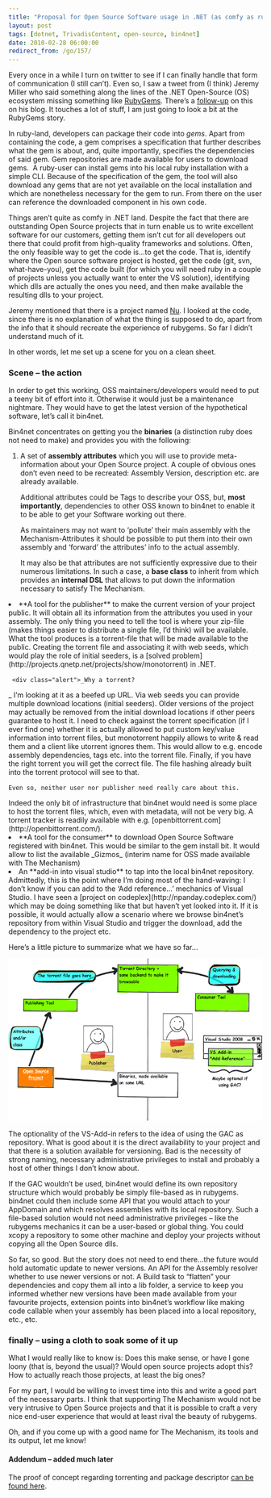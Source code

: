 ```yaml
---
title: "Proposal for Open Source Software usage in .NET (as comfy as rubygems)"
layout: post
tags: [dotnet, TrivadisContent, open-source, bin4net]
date: 2010-02-28 06:00:00
redirect_from: /go/157/
---
```


Every once in a while I turn on twitter to see if I can finally handle that form of communication (I still can’t). Even so, I saw a tweet from (I think) Jeremy Miller who said something along the lines of the .NET Open-Source (OS) ecosystem missing something like [RubyGems](http://docs.rubygems.org/). There’s a [follow-up](http://codebetter.com/blogs/jeremy.miller/archive/2010/02/25/a-vision-for-fubumvc-s-component-model-gems-nu-engines-slices-oh-my.aspx) on this on his blog. It touches a lot of stuff, I am just going to look a bit at the RubyGems story.

In ruby-land, developers can package their code into _gems_. Apart from containing the code, a gem comprises a specification that further describes what the gem is about, and, quite importantly, specifies the dependencies of said gem. Gem repositories are made available for users to download gems.&nbsp; A ruby-user can install gems into his local ruby installation with a simple CLI. Because of the specification of the gem, the tool will also download any gems that are not yet available on the local installation and which are nonetheless necessary for the gem to run. From there on the user can reference the downloaded component in his own code.

Things aren’t quite as comfy in .NET land. Despite the fact that there are outstanding Open Source projects that in turn enable us to write excellent software for our customers, getting them isn’t cut for all developers out there that could profit from high-quality frameworks and solutions. Often, the only feasible way to get the code is...to get the code. That is, identify where the Open source software project is hosted, get the code (git, svn, what-have-you), get the code built (for which you will need ruby in a couple of projects unless you actually want to enter the VS solution), identifying which dlls are actually the ones you need, and then make available the resulting dlls to your project.

Jeremy mentioned that there is a project named [Nu](http://wiki.github.com/phatboyg/nu/). I looked at the code, since there is no explanation of what the thing is supposed to do, apart from the info that it should recreate the experience of rubygems. So far I didn’t understand much of it.

In other words, let me set up a scene for you on a clean sheet.

### Scene – the action

In order to get this working, OSS maintainers/developers would need to put a teeny bit of effort into it. Otherwise it would just be a maintenance nightmare. They would have to get the latest version of the hypothetical software, let’s call it bin4net. 

Bin4net concentrates on getting you the **binaries** (a distinction ruby does not need to make) and provides you with the following:

1.  A set of **assembly attributes** which you will use to provide meta-information about your Open Source project. A couple of obvious ones don’t even need to be recreated: Assembly Version, description etc. are already available.

    Additional attributes could be Tags to describe your OSS, but, **most importantly**, dependencies to other OSS known to bin4net to enable it to be able to get your Software working out there.

    As maintainers may not want to ‘pollute’ their main assembly with the Mechanism-Attributes it should be possible to put them into their own assembly and ‘forward’ the attributes’ info to the actual assembly.

    It may also be that attributes are not sufficiently expressive due to their numerous limitations. In such a case, a **base class** to inherit from which provides an **internal DSL** that allows to put down the information necessary to satisfy The Mechanism.
 <li>**A tool for the publisher** to make the current version of your project public. It will obtain all its information from the attributes you used in your assembly. The only thing you need to tell the tool is where your zip-file (makes things easier to distribute a single file, I’d think) will be available. What the tool produces is a torrent-file that will be made available to the public.
    Creating the torrent file and associating it with web seeds, which would play the role of initial seeders, is a [solved problem](http://projects.qnetp.net/projects/show/monotorrent) in .NET.

     <div class="alert">_Why a torrent?
_
I’m looking at it as a beefed up URL. Via web seeds you can provide multiple download locations (initial seeders). Older versions of the project may actually be removed from the initial download locations if other peers guarantee to host it. I need to check against the torrent specification (if I ever find one) whether it is actually allowed to put custom key/value information into torrent files, but monotorrent happily allows to write &amp; read them and a client like utorrent ignores them. This would allow to e.g. encode assembly dependencies, tags etc. into the torrent file.
    Finally, if you have the right torrent you will get the correct file. The file hashing already built into the torrent protocol will see to that.

    Even so, neither user nor publisher need really care about this.
</div>
Indeed the only bit of infrastructure that bin4net would need is some place to host the torrent files, which, even with metadata, will not be very big. A torrent tracker is readily available with e.g. [openbittorrent.com](http://openbittorrent.com/).
 <li>**A tool for the consumer** to download Open Source Software registered with bin4net. This would be similar to the gem install bit. It would allow to list the available _Gizmos_ (interim name for OSS made available with The Mechanism) <li>An **add-in into visual studio** to tap into the local bin4net repository. Admittedly, this is the point where I’m doing most of the hand-waving: I don’t know if you can add to the ‘Add reference…’ mechanics of Visual Studio. I have seen a [project on codeplex](http://npanday.codeplex.com/) which may be doing something like that but haven’t yet looked into it. If it is possible, it would actually allow a scenario where we browse bin4net’s repository from within Visual Studio and trigger the download, add the dependency to the project etc. 

Here’s a little picture to summarize what we have so far…

[![nozz1](/public/assets/nozz1_thumb.png "nozz1")](/public/assets/nozz1_2.png)

The optionality of the VS-Add-in refers to the idea of using the GAC as repository. What is good about it is the direct availability to your project and that there is a solution available for versioning. Bad is the necessity of strong naming, necessary administrative privileges to install and probably a host of other things I don’t know about.

If the GAC wouldn’t be used, bin4net would define its own repository structure which would probably be simply file-based as in rubygems. bin4net could then include some API that you would attach to your AppDomain and which resolves assemblies with its local repository. Such a file-based solution would not need administrative privileges – like the rubygems mechanics it can be a user-based or global thing. You could xcopy a repository to some other machine and deploy your projects without copying all the Open Source dlls.

So far, so good. But the story does not need to end there…the future would hold automatic update to newer versions. An API for the Assembly resolver whether to use newer versions or not. A Build task to “flatten” your dependencies and copy them all into a lib folder, a service to keep you informed whether new versions have been made available from your favourite projects, extension points into bin4net’s workflow like making code callable when your assembly has been placed into a local repository, etc., etc.

### finally – using a cloth to soak some of it up

What I would really like to know is: Does this make sense, or have I gone loony (that is, beyond the usual)? Would open source projects adopt this? How to actually reach those projects, at least the big ones?

For my part, I would be willing to invest time into this and write a good part of the necessary parts. I think that supporting The Mechanism would not be very intrusive to Open Source projects and that it is possible to craft a very nice end-user experience that would at least rival the beauty of rubygems.

Oh, and if you come up with a good name for The Mechanism, its tools and its output, let me know!

#### Addendum – added much later

The proof of concept regarding torrenting and package descriptor [can be found here](https://github.com/flq/bin4net).